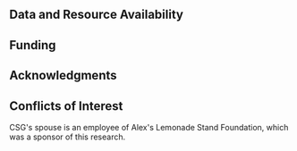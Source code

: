 ## Data and Resource Availability

## Funding

## Acknowledgments

## Conflicts of Interest

CSG's spouse is an employee of Alex's Lemonade Stand Foundation, which was a sponsor of this research.
